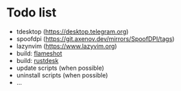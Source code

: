 # Todo list

* tdesktop (https://desktop.telegram.org)
* spoofdpi (https://git.axenov.dev/mirrors/SpoofDPI/tags)
* lazynvim (https://www.lazyvim.org)
* build: [flameshot](https://github.com/flameshot-org/flameshot#compilation)
* build: [rustdesk](https://github.com/rustdesk/rustdesk#build)
* update scripts (when possible)
* uninstall scripts (when possible)
* ...

